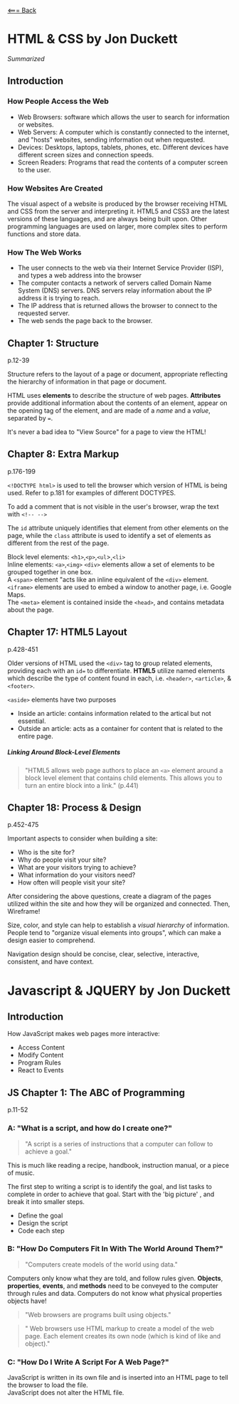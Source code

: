 [<=== Back](../README.md)

# HTML & CSS by Jon Duckett
*Summarized*

## Introduction
### How People Access the Web
- Web Browsers: software which allows the user to search for information or websites.
- Web Servers: A computer which is constantly connected to the internet, and "hosts" websites, sending information out when requested.
- Devices: Desktops, laptops, tablets, phones, etc. Different devices have different screen sizes and connection speeds.
- Screen Readers: Programs that read the contents of a computer screen to the user. 

### How Websites Are Created
The visual aspect of a website is produced by the browser receiving HTML and CSS from the server and interpreting it. HTML5 and CSS3 are the latest versions of these languages, and are always being built upon. Other programming languages are used on larger, more complex sites to perform functions and store data. 

### How The Web Works
- The user connects to the web via their Internet Service Provider (ISP), and types a web address into the browser
- The computer contacts a network of servers called Domain Name System (DNS) servers. DNS servers relay information about the IP address it is trying to reach.
- The IP address that is returned allows the browser to connect to the requested server. 
- The web sends the page back to the browser.

## Chapter 1: Structure
p.12-39

Structure refers to the layout of a page or document, appropriate reflecting the hierarchy of information in that page or document.

HTML uses **elements** to describe the structure of web pages.
**Attributes** provide additional information about the contents of an element, appear on the opening tag of the element, and are made of a *name* and a *value*, separated by `=`.

It's never a bad idea to "View Source" for a page to view the HTML!

## Chapter 8: Extra Markup
p.176-199

`<!DOCTYPE html>` is used to tell the browser which version of HTML is being used. Refer to p.181 for examples of different DOCTYPES.

To add a comment that is not visible in the user's browser, wrap the text with `<!-- -->`

The `id` attribute uniquely identifies that element from other elements on the page, while the `class` attribute is used to identify a set of elements as different from the rest of the page.

Block level elements: `<h1>`,`<p>`,`<ul`>,`<li>`    
Inline elements: `<a>`,`<img>`
`<div>` elements allow a set of elements to be grouped together in one box.  
A `<span>` element "acts like an inline equivalent of the `<div>` element.  
`<iframe>` elements are used to embed a window to another page, i.e. Google Maps.  
The `<meta>` element is contained inside the `<head>`, and contains metadata about the page.  

## Chapter 17: HTML5 Layout
p.428-451

Older versions of HTML used the `<div>` tag to group related elements, providing each with an `id=` to differentiate. **HTML5** utilize named elements which describe the type of content found in each, i.e. `<header>`, `<article>`, & `<footer>`.

`<aside>` elements have two purposes
- Inside an article: contains information related to the artical but not essential.
- Outside an article: acts as a container for content that is related to the entire page.

##### Linking Around Block-Level Elements
> "HTML5 allows web page authors to place an `<a>` element around a block level element that contains child elements. This allows you to turn an entire block into a link." (p.441)

## Chapter 18: Process & Design
p.452-475

Important aspects to consider when building a site:
- Who is the site for?
- Why do people visit your site?
- What are your visitors trying to achieve?
- What information do your visitors need?
- How often will people visit your site?

After considering the above questions, create a diagram of the pages utilized within the site and how they will be organized and connected. Then, Wireframe! 

Size, color, and style can help to establish a *visual hierarchy* of information. People tend to "organize visual elements into groups", which can make a design easier to comprehend.

Navigation design should be concise, clear, selective, interactive, consistent, and have context.

# Javascript & JQUERY by Jon Duckett

## Introduction

How JavaScript makes web pages more interactive:
- Access Content
- Modify Content
- Program Rules
- React to Events

## JS Chapter 1: The ABC of Programming
p.11-52

### A: "What is a script, and how do I create one?"

> "A script is a series of instructions that a computer can follow to achieve a goal."

This is much like reading a recipe, handbook, instruction manual, or a piece of music.

The first step to writing a script is to identify the goal, and list tasks to complete in order to achieve that goal. Start with the 'big picture' , and break it into smaller steps.
- Define the goal
- Design the script
- Code each step

### B: "How Do Computers Fit In With The World Around Them?"

> "Computers create models of the world using data."

Computers only know what they are told, and follow rules given. **Objects**, **properties**, **events**, and **methods** need to be conveyed to the computer through rules and data. Computers do not know what physical properties objects have!

> "Web browsers are programs built using objects."

> " Web browsers use HTML markup to create a model of the web page. Each element creates its own node (which is kind of like and object)."

### C: "How Do I Write A Script For A Web Page?"

JavaScript is written in its own file and is inserted into an HTML page to tell the browser to load the file.  
JavaScript does not alter the HTML file.